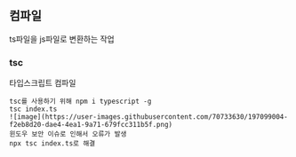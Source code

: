 ## 컴파일

ts파일을 js파일로 변환하는 작업


### tsc

타입스크립트 컴파일

```
tsc를 사용하기 위해 npm i typescript -g
tsc index.ts
![image](https://user-images.githubusercontent.com/70733630/197099004-f2eb8d20-dae4-4ea1-9a71-679fcc311b5f.png)
윈도우 보안 이슈로 인해서 오류가 발생
npx tsc index.ts로 해결
```
